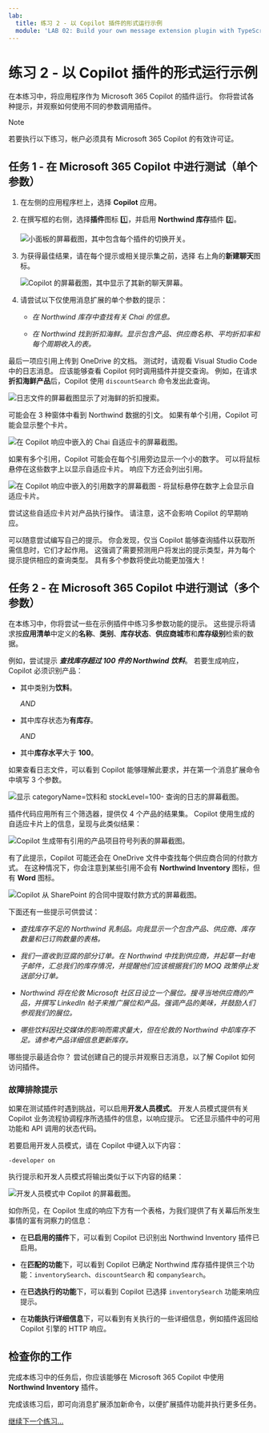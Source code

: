 ```yaml
---
lab:
  title: 练习 2 - 以 Copilot 插件的形式运行示例
  module: 'LAB 02: Build your own message extension plugin with TypeScript (TS) for Microsoft 365 Copilot'
---
```


# 练习 2 - 以 Copilot 插件的形式运行示例

在本练习中，将应用程序作为 Microsoft 365 Copilot 的插件运行。 你将尝试各种提示，并观察如何使用不同的参数调用插件。

> [!NOTE]  
> 若要执行以下练习，帐户必须具有 Microsoft 365 Copilot 的有效许可证。

## 任务 1 - 在 Microsoft 365 Copilot 中进行测试（单个参数）

1. 在左侧的应用程序栏上，选择 **Copilot** 应用。

1. 在撰写框的右侧，选择**插件**图标 1️⃣，并启用 **Northwind 库存**插件 2️⃣。

    ![小面板的屏幕截图，其中包含每个插件的切换开关。](../media/3-02-plugin-panel.png)

1. 为获得最佳结果，请在每个提示或相关提示集之前，选择 右上角的**新建聊天**图标。

    ![Copilot 的屏幕截图，其中显示了其新的聊天屏幕。](../media/3-01-new-chat.png)

1. 请尝试以下仅使用消息扩展的单个参数的提示：

    - _在 Northwind 库存中查找有关 Chai 的信息。_

    - _在 Northwind 找到折扣海鲜。显示包含产品、供应商名称、平均折扣率和每个周期收入的表。_

最后一项应引用上传到 OneDrive 的文档。 测试时，请观看 Visual Studio Code 中的日志消息。 应该能够查看 Copilot 何时调用插件并提交查询。 例如，在请求**折扣海鲜产品**后，Copilot 使用 `discountSearch` 命令发出此查询。

![日志文件的屏幕截图显示了对海鲜的折扣搜索。](../media/3-02-a-query-log-1.png)

可能会在 3 种窗体中看到 Northwind 数据的引文。 如果有单个引用，Copilot 可能会显示整个卡片。

![在 Copilot 响应中嵌入的 Chai 自适应卡的屏幕截图。](../media/3-03-a-response-on-chai.png)

如果有多个引用，Copilot 可能会在每个引用旁边显示一个小的数字。 可以将鼠标悬停在这些数字上以显示自适应卡片。 响应下方还会列出引用。

![在 Copilot 响应中嵌入的引用数字的屏幕截图 - 将鼠标悬停在数字上会显示自适应卡片。](../media/3-03-response-on-chai.png)

尝试这些自适应卡片对产品执行操作。 请注意，这不会影响 Copilot 的早期响应。

可以随意尝试编写自己的提示。 你会发现，仅当 Copilot 能够查询插件以获取所需信息时，它们才起作用。 这强调了需要预测用户将发出的提示类型，并为每个提示提供相应的查询类型。 具有多个参数将使此功能更加强大！

## 任务 2 - 在 Microsoft 365 Copilot 中进行测试（多个参数）

在本练习中，你将尝试一些在示例插件中练习多参数功能的提示。 这些提示将请求按**应用清单**中定义的**名称**、**类别**、**库存状态**、**供应商城市**和**库存级别**检索的数据。

例如，尝试提示 **_查找库存超过 100 件的 Northwind 饮料_**。 若要生成响应，Copilot 必须识别产品：

- 其中类别为**饮料**。
  
  _AND_

- 其中库存状态为**有库存**。

  _AND_

- 其中**库存水平**大于 **100**。

如果查看日志文件，可以看到 Copilot 能够理解此要求，并在第一个消息扩展命令中填写 3 个参数。

![显示 categoryName=饮料和 stockLevel=100- 查询的日志的屏幕截图。](../media/3-06-find-northwind-beverages-with-more-than-100.png)

插件代码应用所有三个筛选器，提供仅 4 个产品的结果集。 Copilot 使用生成的自适应卡片上的信息，呈现与此类似结果：

![Copilot 生成带有引用的产品项目符号列表的屏幕截图。](../media/3-06-b-find-northwind-beverages-with-more-than-100.png)

有了此提示，Copilot 可能还会在 OneDrive 文件中查找每个供应商合同的付款方式。 在这种情况下，你会注意到某些引用不会有 **Northwind Inventory** 图标，但有 **Word** 图标。

![Copilot 从 SharePoint 的合同中提取付款方式的屏幕截图。](../media/3-06-c-payment-terms.png)

下面还有一些提示可供尝试：

- _查找库存不足的 Northwind 乳制品。向我显示一个包含产品、供应商、库存数量和已订购数量的表格。_

- _我们一直收到豆腐的部分订单。在 Northwind 中找到供应商，并起草一封电子邮件，汇总我们的库存情况，并提醒他们应该根据我们的 MOQ 政策停止发送部分订单。_

- _Northwind 将在伦敦 Microsoft 社区日设立一个展位。搜寻当地供应商的产品，并撰写 LinkedIn 帖子来推广展位和产品。强调产品的美味，并鼓励人们参观我们的展位。_

- _哪些饮料因社交媒体的影响而需求量大，但在伦敦的 Northwind 中却库存不足。请参考产品详细信息更新库存。_

哪些提示最适合你？ 尝试创建自己的提示并观察日志消息，以了解 Copilot 如何访问插件。

### 故障排除提示

如果在测试插件时遇到挑战，可以启用**开发人员模式**。 开发人员模式提供有关 Copilot 业务流程协调程序所选插件的信息，以响应提示。 它还显示插件中的可用功能和 API 调用的状态代码。

若要启用开发人员模式，请在 Copilot 中键入以下内容：

```console
-developer on
```

执行提示和开发人员模式将输出类似于以下内容的结果： 

![开发人员模式中 Copilot 的屏幕截图。](../media/3-03-b-developer-mode.png)

如你所见，在 Copilot 生成的响应下方有一个表格，为我们提供了有关幕后所发生事情的富有洞察力的信息：

- 在**已启用的插件**下，可以看到 Copilot 已识别出 Northwind Inventory 插件已启用。

- 在**匹配的功能**下，可以看到 Copilot 已确定 Northwind 库存插件提供三个功能：`inventorySearch`、`discountSearch` 和 `companySearch`。

- 在**已选执行的功能**下，可以看到 Copilot 已选择 `inventorySearch` 功能来响应提示。

- 在**功能执行详细信息**下，可以看到有关执行的一些详细信息，例如插件返回给 Copilot 引擎的 HTTP 响应。

## 检查你的工作

完成本练习中的任务后，你应该能够在 Microsoft 365 Copilot 中使用 **Northwind Inventory** 插件。 

完成该练习后，即可向消息扩展添加新命令，以便扩展插件功能并执行更多任务。 

[继续下一个练习...](./5-exercise-3-add-new-command.md)

